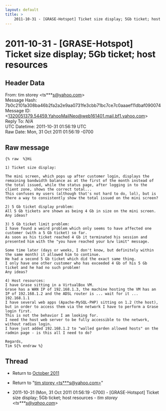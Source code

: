 ```yaml
---
layout: default
title: >
    2011-10-31 - [GRASE-Hotspot] Ticket size display; 5Gb ticket; host resources
---
```


# 2011-10-31 - [GRASE-Hotspot] Ticket size display; 5Gb ticket; host resources

## Header Data

From: tim storey \<ts***s@yahoo.com\><br>
Message Hash: 7b0c2101a308ba46b2fa2a2e9aa0731fe3cbb71bc7ce7c0aaaef11dbaf090074<br>
Message ID: \<1320051379.54459.YahooMailNeo@web161401.mail.bf1.yahoo.com\><br>
Reply To: _N/A_<br>
UTC Datetime: 2011-10-31 01:56:19 UTC<br>
Raw Date: Mon, 31 Oct 2011 01:56:19 -0700<br>

## Raw message

```
{% raw  %}Hi

1) Ticket size display:

The mini screen, which pops up after customer login, displays the remaining bandwidth balance as at the first of the month instead of the total issued, while the status page, after logging in to the client zone, shows the correct total...
This confuses my users (although that's not hard to do, lol), but is there a way to consistently show the total issued on the mini screen?

2) 5 Gb ticket display problem:
All 5 Gb tickets are shown as being 4 Gb in size on the mini screen.
Any ideas?

3) 5 Gb ticket limit problem:
I have found a weird problem which only seems to have affected one customer (with a 5 Gb ticket) so far.
As soon as his ticket reached 4 Gb it terminated his session and presented him with the "you have reached your b/w limit" message.

Some time later (days or weeks, I don't know, but definitely within the same month) it allowed him to continue.
He had a second 5 Gb ticket which did the exact same thing.
I only have one other customer who has exceeded 4 Gb of his 5 Gb ticket and he had no such problem!
Any ideas?

4) Host resources:
I have Grase sitting in a VirtualBox VM.
Grase has a WAN IP of 192.168.1.3, the machine hosting the VM has an IP of 192.168.1.2 and the ADSL router is ... wait for it ... 192.168.1.1
I have several web apps (Apache-MySQL-PHP) sitting on 1.2 (the host), but in order to access them via the network I have to perform a Grase login first.
This is not the behavior I am looking for.
I need the host web server to be fully accessible to the network, without radius login.
I have just added 192.168.1.2 to "walled garden allowed hosts" on the radmin page - is this all I need to do?

Regards,
Tim S{% endraw %}
```

## Thread

+ Return to [October 2011](/archive/2011/10)

+ Return to "[tim storey <ts***s<span>@</span>yahoo.com>](/authors/ts___s_at_yahoo_com)"

+ 2011-10-31 (Mon, 31 Oct 2011 01:56:19 -0700) - [GRASE-Hotspot] Ticket size display; 5Gb ticket; host resources - _tim storey \<ts***s@yahoo.com\>_

